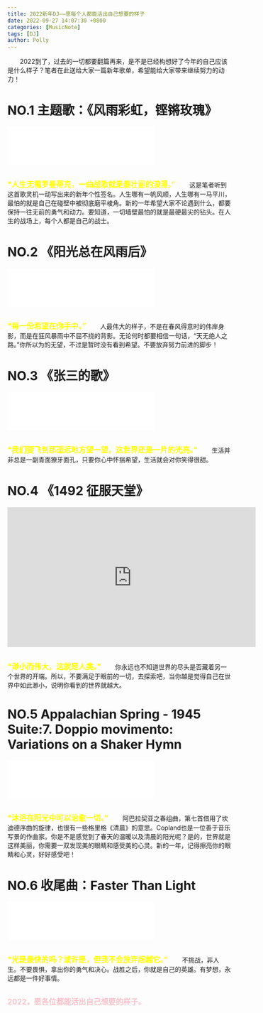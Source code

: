 ```yaml
---
title: 2022新年DJ——愿每个人都能活出自己想要的样子
date: 2022-09-27 14:07:30 +0800
categories: [MusicNote]
tags: [DJ]
author: Polly
---
```



&emsp;&emsp;2022到了，过去的一切都要翻篇再来，是不是已经构想好了今年的自己应该是什么样子？笔者在此送给大家一篇新年歌单，希望能给大家带来继续努力的动力！

# NO.1    主题歌：《风雨彩虹，铿锵玫瑰》

<iframe frameborder="no" border="0" marginwidth="0" marginheight="0" width=330 height=86 src="//music.163.com/outchain/player?type=2&id=293769&auto=1&height=66"></iframe>

<br><font color=yellow><b><big>“人生无需罗曼蒂克，一曲战歌就是最壮丽的浪漫。”</big></b></font>
&emsp;&emsp;这是笔者听到这首歌灵机一动写出来的新年个性签名。人生哪有一帆风顺，人生哪有一马平川，最怕的就是自己在碰壁中被彻底磨平棱角。新的一年希望大家不论遇到什么，都要保持一往无前的勇气和动力。要知道，一切墙壁最怕的就是最硬最尖的钻头。在人生的战场上，每个人都是自己的战士。

# NO.2  《阳光总在风雨后》

<iframe frameborder="no" border="0" marginwidth="0" marginheight="0" width=330 height=86 src="//music.163.com/outchain/player?type=2&id=307003&auto=1&height=66"></iframe>

<br><font color=yellow><b><big>“每一份希望在你手中。”</big></b></font>
&emsp;&emsp;人最伟大的样子，不是在春风得意时的伟岸身影，而是在狂风暴雨中不屈不挠的背影。无论何时都要相信一句话，“天无绝人之路。”你所以为的无望，不过是暂时没有看到希望。不要放弃努力前进的脚步！

# NO.3  《张三的歌》

<iframe frameborder="no" border="0" marginwidth="0" marginheight="0" width=330 height=86 src="//music.163.com/outchain/player?type=2&id=210884&auto=1&height=66"></iframe>

<br><font color=yellow><b><big>“我们要飞到那遥远地方望一望，这世界还是一片的光亮。”</big></b></font>
&emsp;&emsp;生活并非总是一副青面獠牙面孔，只要你心中怀揣希望，生活就会对你笑得很甜。

# NO.4   《1492 征服天堂》

<iframe width="560" height="315" src="https://www.youtube.com/embed/7ufkMTshjz8" title="YouTube video player" frameborder="0" allow="accelerometer; autoplay; clipboard-write; encrypted-media; gyroscope; picture-in-picture" allowfullscreen></iframe>

<br><font color=yellow><b><big>“渺小而伟大，这就是人类。”</big></b></font>
&emsp;&emsp;你永远也不知道世界的尽头是否藏着另一个世界的开端。所以，不要满足于眼前的一切，去探索吧，当你越是觉得自己在世界中如此渺小，说明你看到的世界就越大。

# NO.5  Appalachian Spring - 1945 Suite:7. Doppio movimento: Variations on a Shaker Hymn

<iframe frameborder="no" border="0" marginwidth="0" marginheight="0" width=330 height=86 src="//music.163.com/outchain/player?type=2&id=399348644&auto=1&height=66"></iframe>

<br><font color=yellow><b><big>“沐浴在阳光中可以治愈一切。”</big></b></font>
&emsp;&emsp;阿巴拉契亚之春组曲，第七首借用了坎迪德序曲的旋律，也很有一些格里格《清晨》的意思。Copland也是一位善于音乐写景的作曲家。你是不是感觉到了春天的温暖以及清晨的阳光呢？是的，世界就是这样美丽，你需要一双发现美的眼睛和感受美的心灵。新的一年，记得擦亮你的眼睛和心灵，好好感受吧！

# NO.6    收尾曲：Faster Than Light

<iframe frameborder="no" border="0" marginwidth="0" marginheight="0" width=330 height=86 src="//music.163.com/outchain/player?type=2&id=415793340&auto=1&height=66"></iframe>

<br><font color=yellow><b><big>“光是最快的吗？或许是，但我不会放弃超越它。”</big></b></font>
&emsp;&emsp;不挑战，非人生。不要畏惧，拿出你的勇气和决心。战胜之后，你就是自己的英雄。有梦想，永远都是一件好事情。

<br><font color=pink><b><big>2022，愿各位都能活出自己想要的样子。</big></b></font>

